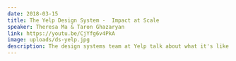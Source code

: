 ```yaml
---
date: 2018-03-15
title: The Yelp Design System -  Impact at Scale
speaker: Theresa Ma & Taron Ghazaryan
link: https://youtu.be/CjYfg6v4PkA
image: uploads/ds-yelp.jpg
description: The design systems team at Yelp talk about what it's like to build a design system and use it to impact at scale.
---
```


